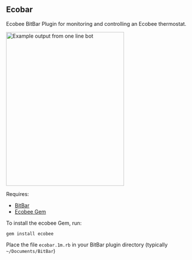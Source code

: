 Ecobar
---
Ecobee BitBar Plugin for monitoring and controlling an Ecobee thermostat.

<img src="
https://raw.githubusercontent.com/robzr/ecobar/master/screenshot.png
https://raw.githubusercontent.com/robzr/ecobar/master/screenshot.png" 
  alt="Example output from one line bot" width=321 height=419>

Requires:
- [BitBar](http://getbitbar.com)
- [Ecobee Gem](http://getbitbar.com)

To install the ecobee Gem, run:
```
gem install ecobee
```

Place the file `ecobar.1m.rb` in your BitBar plugin directory (typically `~/Documents/BitBar`)
